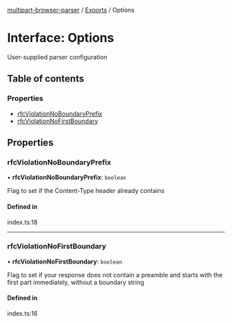 [multipart-browser-parser](../README.md) / [Exports](../modules.md) / Options

# Interface: Options

User-supplied parser configuration

## Table of contents

### Properties

- [rfcViolationNoBoundaryPrefix](Options.md#rfcviolationnoboundaryprefix)
- [rfcViolationNoFirstBoundary](Options.md#rfcviolationnofirstboundary)

## Properties

### rfcViolationNoBoundaryPrefix

• **rfcViolationNoBoundaryPrefix**: `boolean`

Flag to set if the Content-Type header already contains

#### Defined in

index.ts:18

___

### rfcViolationNoFirstBoundary

• **rfcViolationNoFirstBoundary**: `boolean`

Flag to set if your response does not contain a preamble and starts with the first part immediately, without a boundary string

#### Defined in

index.ts:16
